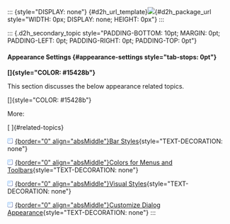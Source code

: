 ::: {style="DISPLAY: none"}
[](ms-xhelp:///?Id=d2h_url_template){#d2h_url_template}![](!package_url!){#d2h_package_url style="WIDTH: 0px; DISPLAY: none; HEIGHT: 0px"}
:::

::: {.d2h_secondary_topic style="PADDING-BOTTOM: 10pt; MARGIN: 0pt; PADDING-LEFT: 0pt; PADDING-RIGHT: 0pt; PADDING-TOP: 0pt"}
#### Appearance Settings {#appearance-settings style="tab-stops: 0pt"}

**[]{style="COLOR: #15428b"}** 

This section discusses the below appearance related topics.

[]{style="COLOR: #15428b"} 

More:

[ ]{#related-topics}

[![](button.gif){border="0" align="absMiddle"}Bar Styles](ms-xhelp:///?Id=1400fafc-5b56-4672-aa5a-8c8ba22a03de){style="TEXT-DECORATION: none"}

[![](button.gif){border="0" align="absMiddle"}Colors for Menus and Toolbars](ms-xhelp:///?Id=a65eb38d-cee3-42a1-904e-3570c9a0b0a4){style="TEXT-DECORATION: none"}

[![](button.gif){border="0" align="absMiddle"}Visual Styles](ms-xhelp:///?Id=5d5bef24-f43a-4975-b4e6-47f90052d80e){style="TEXT-DECORATION: none"}

[![](button.gif){border="0" align="absMiddle"}Customize Dialog Appearance](ms-xhelp:///?Id=e92f1a66-54da-4cc5-9427-69d69190a275){style="TEXT-DECORATION: none"}
:::
